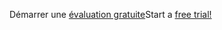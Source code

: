 <span data-ttu-id="40e94-101">Démarrer une [évaluation gratuite](https://go.microsoft.com/fwlink/?linkid=847861)</span><span class="sxs-lookup"><span data-stu-id="40e94-101">Start a [free trial!](https://go.microsoft.com/fwlink/?linkid=847861)</span></span>
